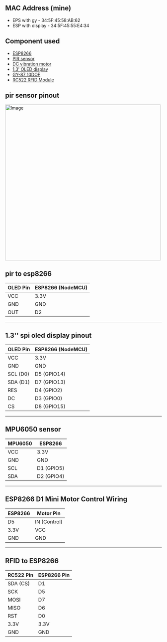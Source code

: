## MAC Address (mine)
- EPS with gy - 34:5F:45:58:AB:62
- ESP with display - 34:5F:45:55:E4:34

## Component used
- [ESP8266](https://store.roboticsbd.com/development-boards/694-esp8266-ch340-nodemcu-wifi-module-lua-v3-robotics-bangladesh.html)
- [PIR sensor](https://store.roboticsbd.com/sensors/2339-am312-mini-pir-motion-sensor-robotics-bangladesh.html)
- [DC vibration motor](https://store.roboticsbd.com/vibration-sensor-robotics-bangladesh/1932-dc-motor-mobile-phone-vibrator-vibration-motor-alarm-module-black-robotics-bangladesh.html)
- [1.3' OLED display](https://store.roboticsbd.com/display/2050-13-inch-spi-oled-display-module-7pin-blue-robotics-bangladesh.html)
- [GY-87 10DOF](https://store.roboticsbd.com/sensors/382-gy-87-10dof-mpu6050-hmc5883l-bmp180-sensor-module-robotics-bangladesh.html)
- [RC522 RFID Module](https://store.roboticsbd.com/arduino-shield/313-rc522-rfid-card-reader-module-kit-android-nfc-supported-robotics-bangladesh.html)


## pir sensor pinout 
<img width="500" height="500" alt="Image" src="https://github.com/user-attachments/assets/a86779a7-fd3f-4f25-b7e7-55a97493e1fb" />

## pir to esp8266

| OLED Pin | ESP8266 (NodeMCU) |
| -------- | ----------------- |
| VCC      | 3.3V              |
| GND      | GND               |
| OUT      | D2                |


---

## 1.3'' spi oled display pinout
| OLED Pin | ESP8266 (NodeMCU) |
| -------- | ----------------- |
| VCC      | 3.3V              |
| GND      | GND               |
| SCL (D0) | D5 (GPIO14)       |
| SDA (D1) | D7 (GPIO13)       |
| RES      | D4 (GPIO2)        |
| DC       | D3 (GPIO0)        |
| CS       | D8 (GPIO15)       |


---
## MPU6050 sensor


| MPU6050 | ESP8266        |
|---------|----------------|
| VCC     | 3.3V           |
| GND     | GND            |
| SCL     | D1 (GPIO5)     |
| SDA     | D2 (GPIO4)     |


---
## ESP8266 D1 Mini Motor Control Wiring

| ESP8266             | Motor Pin       |
|---------------------|-----------------|
| D5                  | IN (Control)    | 
| 3.3V                | VCC             |
| GND                 | GND             | 

---
## RFID to ESP8266
| RC522 Pin | ESP8266 Pin |
| --------- | ----------- |
| SDA (CS)  | D1          |
| SCK       | D5          |
| MOSI      | D7          |
| MISO      | D6          |
| RST       | D0          |
| 3.3V      | 3.3V        |
| GND       | GND         |

